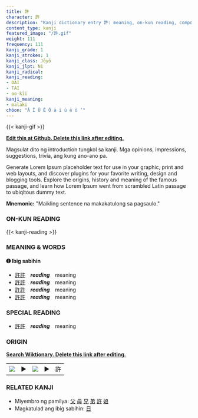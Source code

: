```yaml
---
title: 許
character: 許
description: "Kanji dictionary entry 許: meaning, on-kun reading, compounds, origin, related kanji"
content_type: kanji
featured_image: "/許.gif"
weight: 111
frequency: 111
kanji_grade: 1
kanji_strokes: 1
kanji_class: Jōyō
kanji_jlpt: N1
kanji_radical: 
kanji_reading: 
- DAI
- TAI
- oo-kii
kanji_meaning:
- malaki
chōon: "Ā Ī Ū Ē Ō ā ī ū ē ō ’"
---
```

[//]: # (Don't edit the line below. Kanji animated GIF code is automatically generated.)
{{< kanji-gif >}}

[//]: # (Edit below this line.)

**[Edit this at Github. Delete this link after editing.](https://github.com/tim0g/tim/tree/main/content/kanji/許/index.md)**

Magsulat dito ng introduction tungkol sa kanji. Mga opinions, impressions, suggestions, trivia, ang kung ano-ano pa.

Generate Lorem Ipsum placeholder text for use in your graphic, print and web layouts, and discover plugins for your favorite writing, design and blogging tools. Explore the origins, history and meaning of the famous passage, and learn how Lorem Ipsum went from scrambled Latin passage to ubiqitous dummy text.
 
**Mnemonic:** "Maikling sentence na makakatulong sa pagsaulo."

### ON-KUN READING

[//]: # (Don't edit the line below. ON-KUN READING code is automatically generated.)
{{< kanji-reading >}}

### MEANING & WORDS

#### ➊ **Ibig sabihin**
  - [許](../許)[許](../許)　***reading***　meaning
  - [許](../許)[許](../許)　***reading***　meaning
  - [許](../許)[許](../許)　***reading***　meaning
  - [許](../許)[許](../許)　***reading***　meaning

### SPECIAL READING
  - [許](../許)[許](../許)　***reading***　meaning

### ORIGIN

**[Search Wiktionary. Delete this link after editing.](https://wiktionary.org/wiki/許)**
<table class="kanji-table"><tr><td>
<img src="60px-許-bronze.svg.png">
</td><td>▶</td><td>
<img src="60px-許-oracle.svg.png">
</td><td>▶</td>
<td class="kanji-origin">許</td>
</tr></table>

### RELATED KANJI
- Miyembro ng pamilya: [父](../父) [母](../母) [兄](../兄) [弟](../弟) [許](../許) [娘](../娘)
- Magkatulad ang ibig sabihin: [日](../日)
